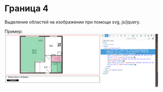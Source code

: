 # Граница 4 
Выделение областей на изображении при помощи svg, js/jquery.

Пример:
<img src="screen.png" style="width: 600px">
